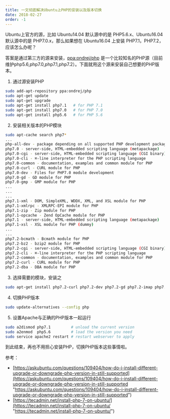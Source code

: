 ```yaml
---
title: 一文彻底解决Ubuntu上PHP的安装以及版本切换
date: 2018-02-27
order: -1
---
```


Ubuntu上官方的源，比如 Ubuntu14.04 默认源中的是 PHP5.6.x、Ubuntu16.04 默认源中的是 PHP7.0.x，那么如果想在 Ubuntu16.04 上安装 PHP7.1，PHP7.2，应该怎么办呢？

答案是通过第三方的源来安装，[ppa:ondrej/php](https://launchpad.net/~ondrej/+archive/php) 是一个比较知名的PHP源（目前维护php5.6,php7.0,php7.1,php7.2）。下面就用这个源来安装自己想要的PHP版本。

1. 通过源安装PHP
``` bash
sudo add-apt-repository ppa:ondrej/php
sudo apt-get update
sudo apt-get upgrade
sudo apt-get install php7.1   # for PHP 7.1
sudo apt-get install php7.0   # for PHP 7.0
sudo apt-get install php5.6   # for PHP 5.6
```
2. 安装相关版本的PHP模块
``` bash
sudo apt-cache search php7*
...
php-all-dev - package depending on all supported PHP development packages
php7.0 - server-side, HTML-embedded scripting language (metapackage)
php7.0-cgi - server-side, HTML-embedded scripting language (CGI binary)
php7.0-cli - ⌘-line interpreter for the PHP scripting language
php7.0-common - documentation, examples and common module for PHP
php7.0-curl - CURL module for PHP
php7.0-dev - Files for PHP7.0 module development
php7.0-gd - GD module for PHP
php7.0-gmp - GMP module for PHP
...
...
...
php7.1-xml - DOM, SimpleXML, WDDX, XML, and XSL module for PHP
php7.1-xmlrpc - XMLRPC-EPI module for PHP
php7.1-zip - Zip module for PHP
php7.1-opcache - Zend OpCache module for PHP
php7.1 - server-side, HTML-embedded scripting language (metapackage)
php7.1-xsl - XSL module for PHP (dummy)
...
...
php7.2-bcmath - Bcmath module for PHP
php7.2-bz2 - bzip2 module for PHP
php7.2-cgi - server-side, HTML-embedded scripting language (CGI binary)
php7.2-cli - ⌘-line interpreter for the PHP scripting language
php7.2-common - documentation, examples and common module for PHP
php7.2-curl - CURL module for PHP
php7.2-dba - DBA module for PHP
```
3. 选择需要的模块，安装之
``` sh
sudo apt-get install php7.2-curl php7.2-dev php7.2-gd php7.2-imap php7.2-intl php7.2-mbstring php7.2-mysql php7.2-xml php7.2-zip
```
4. 切换PHP版本
``` sh
sudo update-alternatives --config php
```
5. 设置Apache与正确的PHP版本一起运行
``` sh
sudo a2dismod php7.1         # unload the current version
sudo a2enmod  php5.6         # load the version you need
sudo service apache2 restart # restart webserver to apply
```

到此结束，再也不用担心安装PHP，切换PHP版本这些事情啦。

参考：

- [https://askubuntu.com/questions/109404/how-do-i-install-different-upgrade-or-downgrade-php-version-in-still-supported](https://askubuntu.com/questions/109404/how-do-i-install-different-upgrade-or-downgrade-php-version-in-still-supported "https://askubuntu.com/questions/109404/how-do-i-install-different-upgrade-or-downgrade-php-version-in-still-supported")
- [https://tecadmin.net/install-php-7-on-ubuntu/](https://tecadmin.net/install-php-7-on-ubuntu/ "https://tecadmin.net/install-php-7-on-ubuntu/")